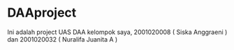# DAAproject
Ini adalah project UAS DAA kelompok saya, 2001020008 ( Siska Anggraeni ) dan 2001020032 ( Nuralifa Juanita A )
